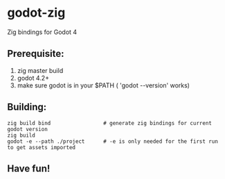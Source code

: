# godot-zig
Zig bindings for Godot 4

## Prerequisite:
1. zig master build
2. godot 4.2+
3. make sure godot is in your $PATH ( 'godot --version' works)

## Building:

```
zig build bind                 # generate zig bindings for current godot version
zig build
godot -e --path ./project      # -e is only needed for the first run to get assets imported
```

## Have fun!